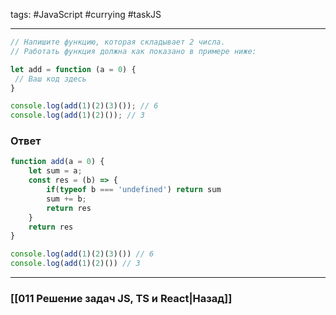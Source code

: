 tags:  #JavaScript #currying #taskJS
___

```js
// Напишите функцию, которая складывает 2 числа.
// Работать функция должна как показано в примере ниже:

let add = function (a = 0) {
 // Ваш код здесь
}

console.log(add(1)(2)(3)()); // 6
console.log(add(1)(2)()); // 3
```

### Ответ

```js
function add(a = 0) {
	let sum = a;
	const res = (b) => {
		if(typeof b === 'undefined') return sum
		sum += b;
		return res
	}
	return res
}

console.log(add(1)(2)(3)()) // 6
console.log(add(1)(2)()) // 3
```

___
### [[011 Решение задач JS, TS и React|Назад]]